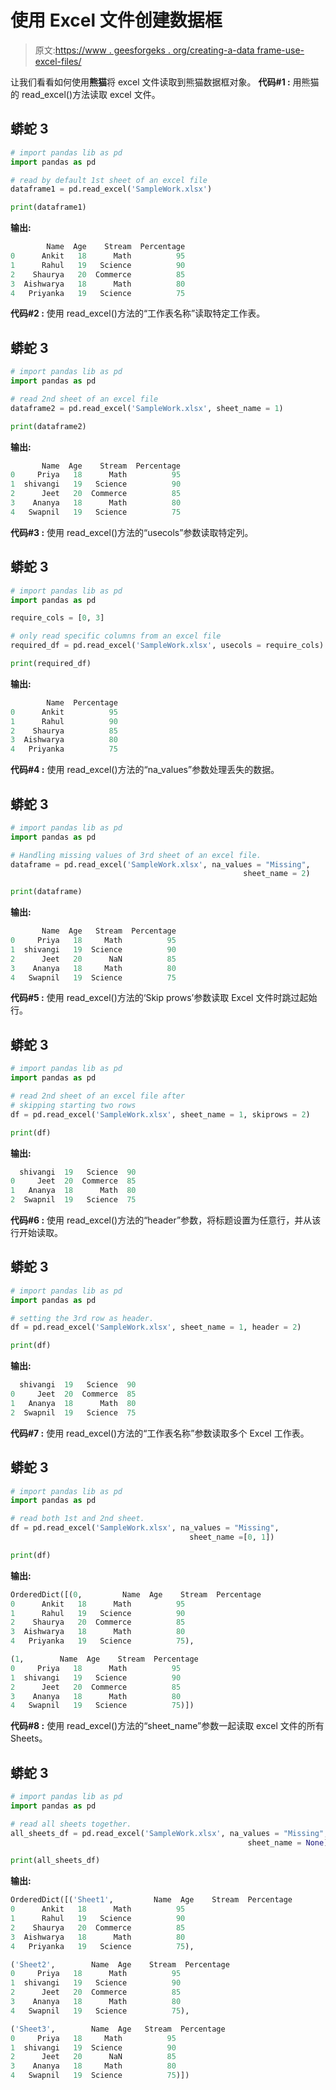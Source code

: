 # 使用 Excel 文件创建数据框

> 原文:[https://www . geesforgeks . org/creating-a-data frame-use-excel-files/](https://www.geeksforgeeks.org/creating-a-dataframe-using-excel-files/)

让我们看看如何使用**熊猫**将 excel 文件读取到熊猫数据框对象。
**代码#1 :** 用熊猫的 read_excel()方法读取 excel 文件。

## 蟒蛇 3

```py
# import pandas lib as pd
import pandas as pd

# read by default 1st sheet of an excel file
dataframe1 = pd.read_excel('SampleWork.xlsx')

print(dataframe1)
```

**输出:**

```py
        Name  Age    Stream  Percentage
0      Ankit   18      Math          95
1      Rahul   19   Science          90
2    Shaurya   20  Commerce          85
3  Aishwarya   18      Math          80
4   Priyanka   19   Science          75
```

**代码#2 :** 使用 read_excel()方法的“工作表名称”读取特定工作表。

## 蟒蛇 3

```py
# import pandas lib as pd
import pandas as pd

# read 2nd sheet of an excel file
dataframe2 = pd.read_excel('SampleWork.xlsx', sheet_name = 1)

print(dataframe2)
```

**输出:**

```py
       Name  Age    Stream  Percentage
0     Priya   18      Math          95
1  shivangi   19   Science          90
2      Jeet   20  Commerce          85
3    Ananya   18      Math          80
4   Swapnil   19   Science          75
```

**代码#3 :** 使用 read_excel()方法的“usecols”参数读取特定列。

## 蟒蛇 3

```py
# import pandas lib as pd
import pandas as pd

require_cols = [0, 3]

# only read specific columns from an excel file
required_df = pd.read_excel('SampleWork.xlsx', usecols = require_cols)

print(required_df)
```

**输出:**

```py
        Name  Percentage
0      Ankit          95
1      Rahul          90
2    Shaurya          85
3  Aishwarya          80
4   Priyanka          75
```

**代码#4 :** 使用 read_excel()方法的“na_values”参数处理丢失的数据。

## 蟒蛇 3

```py
# import pandas lib as pd
import pandas as pd

# Handling missing values of 3rd sheet of an excel file.
dataframe = pd.read_excel('SampleWork.xlsx', na_values = "Missing",
                                                    sheet_name = 2)

print(dataframe)
```

**输出:**

```py
       Name  Age   Stream  Percentage
0     Priya   18     Math          95
1  shivangi   19  Science          90
2      Jeet   20      NaN          85
3    Ananya   18     Math          80
4   Swapnil   19  Science          75
```

**代码#5 :** 使用 read_excel()方法的‘Skip prows’参数读取 Excel 文件时跳过起始行。

## 蟒蛇 3

```py
# import pandas lib as pd
import pandas as pd

# read 2nd sheet of an excel file after
# skipping starting two rows
df = pd.read_excel('SampleWork.xlsx', sheet_name = 1, skiprows = 2)

print(df)
```

**输出:**

```py
  shivangi  19   Science  90
0     Jeet  20  Commerce  85
1   Ananya  18      Math  80
2  Swapnil  19   Science  75
```

**代码#6 :** 使用 read_excel()方法的“header”参数，将标题设置为任意行，并从该行开始读取。

## 蟒蛇 3

```py
# import pandas lib as pd
import pandas as pd

# setting the 3rd row as header.
df = pd.read_excel('SampleWork.xlsx', sheet_name = 1, header = 2)

print(df)
```

**输出:**

```py
  shivangi  19   Science  90
0     Jeet  20  Commerce  85
1   Ananya  18      Math  80
2  Swapnil  19   Science  75
```

**代码#7 :** 使用 read_excel()方法的“工作表名称”参数读取多个 Excel 工作表。

## 蟒蛇 3

```py
# import pandas lib as pd
import pandas as pd

# read both 1st and 2nd sheet.
df = pd.read_excel('SampleWork.xlsx', na_values = "Missing",
                                        sheet_name =[0, 1])

print(df)
```

**输出:**

```py
OrderedDict([(0,         Name  Age    Stream  Percentage
0      Ankit   18      Math          95
1      Rahul   19   Science          90
2    Shaurya   20  Commerce          85
3  Aishwarya   18      Math          80
4   Priyanka   19   Science          75),

(1,        Name  Age    Stream  Percentage
0     Priya   18      Math          95
1  shivangi   19   Science          90
2      Jeet   20  Commerce          85
3    Ananya   18      Math          80
4   Swapnil   19   Science          75)])
```

**代码#8 :** 使用 read_excel()方法的“sheet_name”参数一起读取 excel 文件的所有 Sheets。

## 蟒蛇 3

```py
# import pandas lib as pd
import pandas as pd

# read all sheets together.
all_sheets_df = pd.read_excel('SampleWork.xlsx', na_values = "Missing",
                                                     sheet_name = None)

print(all_sheets_df)
```

**输出:**

```py
OrderedDict([('Sheet1',         Name  Age    Stream  Percentage
0      Ankit   18      Math          95
1      Rahul   19   Science          90
2    Shaurya   20  Commerce          85
3  Aishwarya   18      Math          80
4   Priyanka   19   Science          75),

('Sheet2',        Name  Age    Stream  Percentage
0     Priya   18      Math          95
1  shivangi   19   Science          90
2      Jeet   20  Commerce          85
3    Ananya   18      Math          80
4   Swapnil   19   Science          75), 

('Sheet3',        Name  Age   Stream  Percentage
0     Priya   18     Math          95
1  shivangi   19  Science          90
2      Jeet   20      NaN          85
3    Ananya   18     Math          80
4   Swapnil   19  Science          75)])
```
